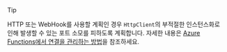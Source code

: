 > [!TIP]
>
> HTTP 또는 WebHook를 사용할 계획인 경우 `HttpClient`의 부적절한 인스턴스화로 인해 발생할 수 있는 포트 소모를 피하도록 계획합니다. 자세한 내용은 [Azure Functions에서 연결을 관리하는 방법](../articles/azure-functions/manage-connections.md)을 참조하세요.
